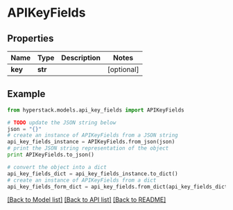 # APIKeyFields


## Properties

Name | Type | Description | Notes
------------ | ------------- | ------------- | -------------
**key** | **str** |  | [optional] 

## Example

```python
from hyperstack.models.api_key_fields import APIKeyFields

# TODO update the JSON string below
json = "{}"
# create an instance of APIKeyFields from a JSON string
api_key_fields_instance = APIKeyFields.from_json(json)
# print the JSON string representation of the object
print APIKeyFields.to_json()

# convert the object into a dict
api_key_fields_dict = api_key_fields_instance.to_dict()
# create an instance of APIKeyFields from a dict
api_key_fields_form_dict = api_key_fields.from_dict(api_key_fields_dict)
```
[[Back to Model list]](../README.md#documentation-for-models) [[Back to API list]](../README.md#documentation-for-api-endpoints) [[Back to README]](../README.md)


